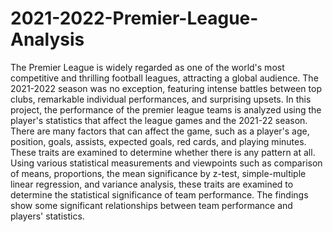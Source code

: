 # 2021-2022-Premier-League-Analysis


  The Premier League is widely regarded as one of the world's most competitive and thrilling football leagues, attracting a global audience. The 2021-2022 season was no exception, featuring intense battles between top clubs, remarkable individual performances, and surprising upsets. In this project, the performance of the premier league teams is analyzed using the player's statistics that affect the league games and the 2021-22 season.
  There are many factors that can affect the game, such as a player's age, position, goals, assists, expected goals, red cards, and playing minutes. These traits are examined to determine whether there is any pattern at all. Using various statistical measurements and viewpoints such as comparison of means, proportions, the mean significance by z-test, simple-multiple linear regression, and variance analysis, these traits are examined to determine the statistical significance of team performance. The findings show some significant relationships between team performance and players' statistics.
